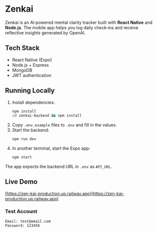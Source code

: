 # Zenkai

Zenkai is an AI‑powered mental clarity tracker built with **React Native** and **Node.js**. The mobile app helps you log daily check‑ins and receive reflective insights generated by OpenAI.

## Tech Stack
- React Native (Expo)
- Node.js + Express
- MongoDB
- JWT authentication

## Running Locally
1. Install dependencies:
   ```bash
   npm install
   cd zenkai-backend && npm install
   ```
2. Copy `.env.example` files to `.env` and fill in the values.
3. Start the backend:
   ```bash
   npm run dev
   ```
4. In another terminal, start the Expo app:
   ```bash
   npm start
   ```

The app expects the backend URL in `.env` as `API_URL`.

## Live Demo
[https://zen-kai-production.up.railway.app](https://zen-kai-production.up.railway.app)

### Test Account
```
Email: test@email.com
Password: 123456
```

